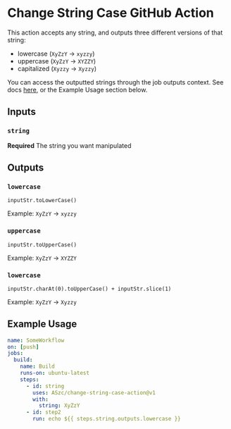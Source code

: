 # Change String Case GitHub Action

This action accepts any string, and outputs three different versions of that string:

- lowercase (`XyZzY` -> `xyzzy`)
- uppercase (`XyZzY` -> `XYZZY`)
- capitalized (`Xyzzy` -> `Xyzzy`)

You can access the outputted strings through the job outputs context. See docs [here](https://docs.github.com/en/actions/reference/workflow-syntax-for-github-actions#jobsjobs_idoutputs), or the Example Usage section below.

## Inputs

### `string`

**Required** The string you want manipulated

## Outputs

### `lowercase`

`inputStr.toLowerCase()`

Example: `XyZzY` -> `xyzzy`

### `uppercase`

`inputStr.toUpperCase()`

Example: `XyZzY` -> `XYZZY`

### `lowercase`

`inputStr.charAt(0).toUpperCase() + inputStr.slice(1)`

Example: `XyZzY` -> `Xyzzy`

## Example Usage

```yaml
name: SomeWorkflow
on: [push]
jobs:
  build:
    name: Build
    runs-on: ubuntu-latest
    steps:
      - id: string
        uses: ASzc/change-string-case-action@v1
        with:
          string: XyZzY
      - id: step2
        run: echo ${{ steps.string.outputs.lowercase }}
```
